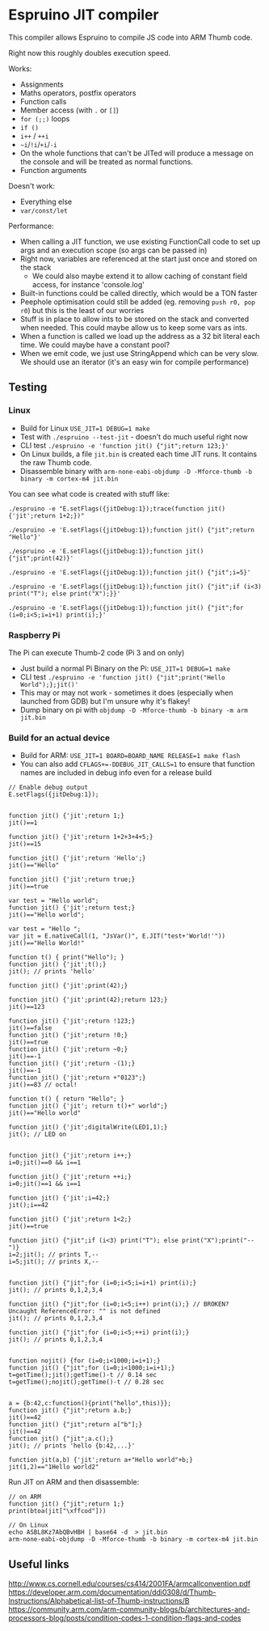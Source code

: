 Espruino JIT compiler
======================

This compiler allows Espruino to compile JS code into ARM Thumb code.

Right now this roughly doubles execution speed.

Works:

* Assignments
* Maths operators, postfix operators
* Function calls
* Member access (with `.` or `[]`)
* `for (;;)` loops
* `if ()`
* `i++` / `++i`
* `~i`/`!i`/`+i`/`-i`
* On the whole functions that can't be JITed will produce a message on the console and will be treated as normal functions.
* Function arguments

Doesn't work:

* Everything else
* `var/const/let`

Performance:

* When calling a JIT function, we use existing FunctionCall code to set up args and an execution scope (so args can be passed in)
* Right now, variables are referenced at the start just once and stored on the stack
  * We could also maybe extend it to allow caching of constant field access, for instance 'console.log'
* Built-in functions could be called directly, which would be a TON faster
* Peephole optimisation could still be added (eg. removing `push r0, pop r0`) but this is the least of our worries
* Stuff is in place to allow ints to be stored on the stack and converted when needed. This could maybe allow us to keep some vars as ints.
* When a function is called we load up the address as a 32 bit literal each time. We could maybe have a constant pool?
* When we emit code, we just use StringAppend which can be very slow. We should use an iterator (it's an easy win for compile performance)


## Testing

### Linux

* Build for Linux `USE_JIT=1 DEBUG=1 make`
* Test with `./espruino --test-jit` - doesn't do much useful right now
* CLI test `./espruino -e 'function jit() {"jit";return 123;}'`
* On Linux builds, a file `jit.bin` is created each time JIT runs. It contains the raw Thumb code.
* Disassemble binary with `arm-none-eabi-objdump -D -Mforce-thumb -b binary -m cortex-m4 jit.bin`

You can see what code is created with stuff like:

```
./espruino -e "E.setFlags({jitDebug:1});trace(function jit() {'jit';return 1+2;})"

./espruino -e 'E.setFlags({jitDebug:1});function jit() {"jit";return "Hello"}'

./espruino -e 'E.setFlags({jitDebug:1});function jit() {"jit";print(42)}'

./espruino -e 'E.setFlags({jitDebug:1});function jit() {"jit";i=5}'

./espruino -e 'E.setFlags({jitDebug:1});function jit() {"jit";if (i<3) print("T"); else print("X");}}'

./espruino -e 'E.setFlags({jitDebug:1});function jit() {"jit";for (i=0;i<5;i=i+1) print(i);}'
```


### Raspberry Pi

The Pi can execute Thumb-2 code (Pi 3 and on only)

* Just build a normal Pi Binary on the Pi: `USE_JIT=1 DEBUG=1 make`
* CLI test `./espruino -e 'function jit() {"jit";print("Hello World");};jit()'`
* This may or may not work - sometimes it does (especially when launched from GDB) but I'm unsure why it's flakey!
* Dump binary on pi with `objdump -D -Mforce-thumb -b binary -m arm jit.bin`

### Build for an actual device

* Build for ARM: `USE_JIT=1 BOARD=BOARD_NAME RELEASE=1 make flash`
* You can also add `CFLAGS+=-DDEBUG_JIT_CALLS=1` to ensure that function names are included in debug info even for a release build


```
// Enable debug output
E.setFlags({jitDebug:1});


function jit() {'jit';return 1;}
jit()==1

function jit() {'jit';return 1+2+3+4+5;}
jit()==15

function jit() {'jit';return 'Hello';}
jit()=="Hello"

function jit() {'jit';return true;}
jit()==true

var test = "Hello world";
function jit() {'jit';return test;}
jit()=="Hello world";

var test = "Hello ";
var jit = E.nativeCall(1, "JsVar()", E.JIT("test+'World!'"))
jit()=="Hello World!"

function t() { print("Hello"); }
function jit() {'jit';t();}
jit(); // prints 'hello'

function jit() {'jit';print(42);}

function jit() {'jit';print(42);return 123;}
jit()==123

function jit() {'jit';return !123;}
jit()==false
function jit() {'jit';return !0;}
jit()==true
function jit() {'jit';return ~0;}
jit()==-1
function jit() {'jit';return -(1);}
jit()==-1
function jit() {'jit';return +"0123";} 
jit()==83 // octal!

function t() { return "Hello"; }
function jit() {'jit'; return t()+" world";}
jit()=="Hello world"

function jit() {'jit';digitalWrite(LED1,1);}
jit(); // LED on


function jit() {'jit';return i++;}
i=0;jit()==0 && i==1

function jit() {'jit';return ++i;}
i=0;jit()==1 && i==1

function jit() {'jit';i=42;}
jit();i==42

function jit() {'jit';return 1<2;}
jit()==true

function jit() {"jit";if (i<3) print("T"); else print("X");print("--")}
i=2;jit(); // prints T,--
i=5;jit(); // prints X,--


function jit() {"jit";for (i=0;i<5;i=i+1) print(i);}
jit(); // prints 0,1,2,3,4

function jit() {"jit";for (i=0;i<5;i++) print(i);} // BROKEN?  Uncaught ReferenceError: "" is not defined
jit(); // prints 0,1,2,3,4

function jit() {"jit";for (i=0;i<5;++i) print(i);}
jit(); // prints 0,1,2,3,4


function nojit() {for (i=0;i<1000;i=i+1);}
function jit() {"jit";for (i=0;i<1000;i=i+1);}
t=getTime();jit();getTime()-t // 0.14 sec
t=getTime();nojit();getTime()-t // 0.28 sec


a = {b:42,c:function(){print("hello",this)}};
function jit() {"jit";return a.b;}
jit()==42
function jit() {"jit";return a["b"];}
jit()==42
function jit() {"jit";a.c();}
jit(); // prints 'hello {b:42,...}'

function jit(a,b) {'jit';return a+"Hello world"+b;}
jit(1,2)=="1Hello world2"
```

Run JIT on ARM and then disassemble:

```
// on ARM
function jit() {"jit";return 1;}
print(btoa(jit["\xffcod"]))

// On Linux
echo ASBL8Kz7AbQBvHBH | base64 -d  > jit.bin
arm-none-eabi-objdump -D -Mforce-thumb -b binary -m cortex-m4 jit.bin
```

## Useful links


http://www.cs.cornell.edu/courses/cs414/2001FA/armcallconvention.pdf
https://developer.arm.com/documentation/ddi0308/d/Thumb-Instructions/Alphabetical-list-of-Thumb-instructions/B
https://community.arm.com/arm-community-blogs/b/architectures-and-processors-blog/posts/condition-codes-1-condition-flags-and-codes

